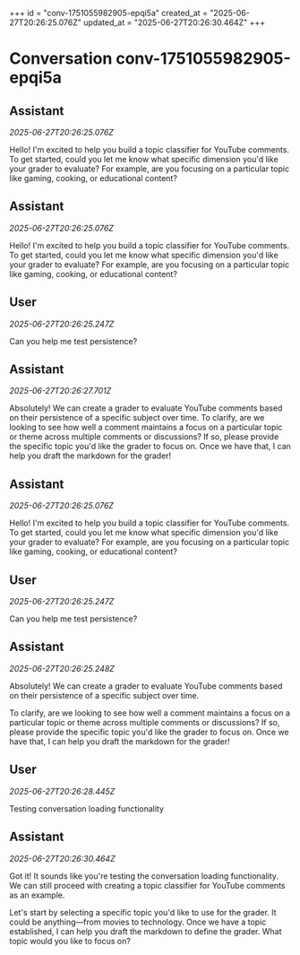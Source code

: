 +++
id = "conv-1751055982905-epqi5a"
created_at = "2025-06-27T20:26:25.076Z"
updated_at = "2025-06-27T20:26:30.464Z"
+++

# Conversation conv-1751055982905-epqi5a

## Assistant
_2025-06-27T20:26:25.076Z_

Hello! I'm excited to help you build a topic classifier for YouTube comments. To get started, could you let me know what specific dimension you'd like your grader to evaluate? For example, are you focusing on a particular topic like gaming, cooking, or educational content?

## Assistant
_2025-06-27T20:26:25.076Z_

Hello! I'm excited to help you build a topic classifier for YouTube comments. To get started, could you let me know what specific dimension you'd like your grader to evaluate? For example, are you focusing on a particular topic like gaming, cooking, or educational content?

## User
_2025-06-27T20:26:25.247Z_

Can you help me test persistence?

## Assistant
_2025-06-27T20:26:27.701Z_

Absolutely! We can create a grader to evaluate YouTube comments based on their persistence of a specific subject over time. 
To clarify, are we looking to see how well a comment maintains a focus on a particular topic or theme across multiple comments or discussions? If so, please provide the specific topic you'd like the grader to focus on. Once we have that, I can help you draft the markdown for the grader!

## Assistant
_2025-06-27T20:26:25.076Z_

Hello! I'm excited to help you build a topic classifier for YouTube comments. To get started, could you let me know what specific dimension you'd like your grader to evaluate? For example, are you focusing on a particular topic like gaming, cooking, or educational content?

## User
_2025-06-27T20:26:25.247Z_

Can you help me test persistence?

## Assistant
_2025-06-27T20:26:25.248Z_

Absolutely! We can create a grader to evaluate YouTube comments based on their persistence of a specific subject over time. 

To clarify, are we looking to see how well a comment maintains a focus on a particular topic or theme across multiple comments or discussions? If so, please provide the specific topic you'd like the grader to focus on. Once we have that, I can help you draft the markdown for the grader!

## User
_2025-06-27T20:26:28.445Z_

Testing conversation loading functionality

## Assistant
_2025-06-27T20:26:30.464Z_

Got it! It sounds like you're testing the conversation loading functionality. We can still proceed with creating a topic classifier for YouTube comments as an example. 

Let's start by selecting a specific topic you'd like to use for the grader. It could be anything—from movies to technology. Once we have a topic established, I can help you draft the markdown to define the grader. What topic would you like to focus on?
